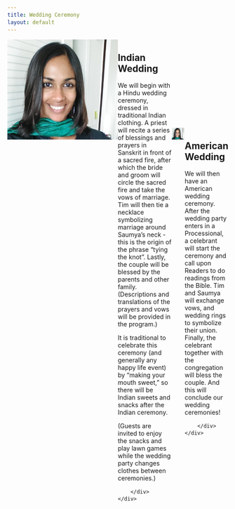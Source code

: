 ```yaml
---
title: Wedding Ceremony
layout: default
---
```


<div style="width: 100%; display: table;">
    <div style="display: table-row">
        <div style="width: 50%; display: table-cell;"> 
        	<img class="left-inset" src="img/saumya_headshot.jpg" /> 
        </div>
        <div style="display: table-cell; vertical-align: top;">
        <h2>Indian Wedding</h2>
<p>We will begin with a Hindu wedding ceremony, dressed in traditional Indian clothing. A priest will recite a series of blessings and prayers in Sanskrit in front of a sacred fire, after which the bride and groom will circle the sacred fire and take the vows of marriage. Tim will then tie a necklace symbolizing marriage around Saumya’s neck - this is the origin of the phrase “tying the knot”. Lastly, the couple will be blessed by the parents and other family. (Descriptions and translations of the prayers and vows will be provided in the program.)</p>

<p>It is traditional to celebrate this ceremony (and generally any happy life event) by “making your mouth sweet,” so there will be Indian sweets and snacks after the Indian ceremony. </p>

<p>(Guests are invited to enjoy the snacks and play lawn games while the wedding party changes clothes between ceremonies.)</p>

        </div>
    </div>
</div>

<span class="spacer" style="height: 40px;" />

<div style="width: 100%; display: table;">
    <div style="display: table-row">
        <div style="width: 50%; display: table-cell;"> 
        	<img class="left-inset" src="img/saumya_headshot.jpg" /> 
        </div>
        <div style="display: table-cell; vertical-align: top;">
        <h2>American Wedding</h2>
<p>We will then have an American wedding ceremony. After the wedding party enters in a Processional, a celebrant will start the ceremony and call upon Readers to do readings from the Bible. Tim and Saumya will exchange vows, and wedding rings to symbolize their union. Finally, the celebrant together with the congregation will bless the couple. And this will conclude our wedding ceremonies!</p>

        </div>
    </div>
</div>
